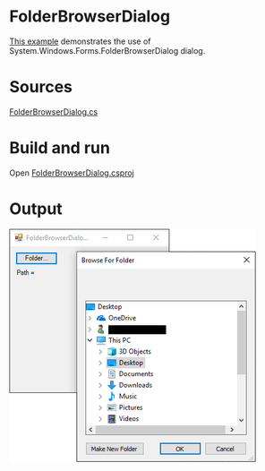 # FolderBrowserDialog

[This example](.) demonstrates the use of System.Windows.Forms.FolderBrowserDialog dialog.

# Sources

[FolderBrowserDialog.cs](FolderBrowserDialog.cs)

# Build and run

Open [FolderBrowserDialog.csproj](FolderBrowserDialog.csproj)

# Output

![Screenshot](../../docs/Pictures/Forms/FolderBrowserDialog.png)

